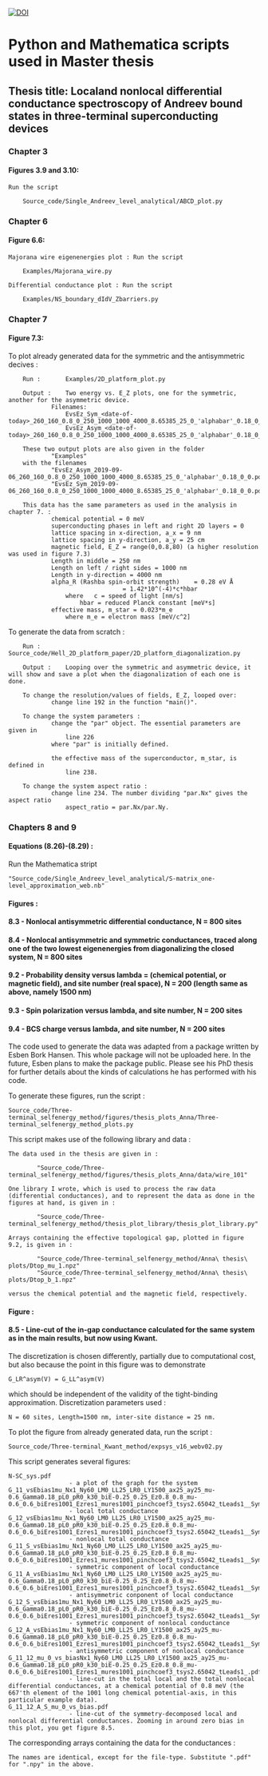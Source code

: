 [![DOI](https://zenodo.org/badge/192598166.svg)](https://zenodo.org/badge/latestdoi/192598166)

# Python and Mathematica scripts used in Master thesis
## Thesis title: Localand nonlocal differential conductance spectroscopy of Andreev bound states in three-terminal superconducting devices 


### Chapter 3
#### Figures 3.9 and 3.10: 
	Run the script 
		
		Source_code/Single_Andreev_level_analytical/ABCD_plot.py



### Chapter 6
#### Figure 6.6:
	Majorana wire eigenenergies plot : Run the script

		Examples/Majorana_wire.py

	Differential conductance plot : Run the script

		Examples/NS_boundary_dIdV_Zbarriers.py	


### Chapter 7
#### Figure 7.3:
To plot already generated data for the symmetric and the antisymmetric decives : 
		
		Run : 		Examples/2D_platform_plot.py
	 	
		Output :	Two energy vs. E_Z plots, one for the symmetric, another for the asymmetric device.
				Filenames:
					EvsEz_Sym_<date-of-today>_260_160_0.8_0_250_1000_1000_4000_8.65385_25_0_'alphabar'_0.18_0_0
					EvsEz_Asym_<date-of-today>_260_160_0.8_0_250_1000_1000_4000_8.65385_25_0_'alphabar'_0.18_0_0
		
		These two output plots are also given in the folder
				"Examples"
		with the filenames
				"EvsEz_Asym_2019-09-06_260_160_0.8_0_250_1000_1000_4000_8.65385_25_0_'alphabar'_0.18_0_0.pdf"
				"EvsEz_Sym_2019-09-06_260_160_0.8_0_250_1000_1000_4000_8.65385_25_0_'alphabar'_0.18_0_0.pdf"
				
		This data has the same parameters as used in the analysis in chapter 7. :
				chemical potential = 0 meV
				superconducting phases in left and right 2D layers = 0
				lattice spacing in x-direction, a_x = 9 nm
				lattice spacing in y-direction, a_y = 25 cm
				magnetic field, E_Z = range(0,0.8,80) (a higher resolution was used in figure 7.3)
				Length in middle = 250 nm
				Length on left / right sides = 1000 nm
				Length in y-direction = 4000 nm
				alpha_R (Rashba spin-orbit strength) 	= 0.28 eV Å
									= 1.42*10^(-4)*c*hbar
					where 	c = speed of light [nm/s]
						hbar = reduced Planck constant [meV*s]
				effective mass, m_star = 0.023*m_e
					where m_e = electron mass [meV/c^2]
		

To generate the data from scratch : 
	
		Run : 		Source_code/Hell_2D_platform_paper/2D_platform_diagonalization.py
		
		Output : 	Looping over the symmetric and asymmetric device, it will show and save a plot when the diagonalization of each one is done.

		To change the resolution/values of fields, E_Z, looped over:
				change line 192 in the function "main()".
		
		To change the system parameters : 
				change the "par" object. The essential parameters are given in
					line 226
				where "par" is initially defined.
				
				the effective mass of the superconductor, m_star, is defined in 
					line 238.

		To change the system aspect ratio : 
				change line 234. The number dividing "par.Nx" gives the aspect ratio
					aspect_ratio = par.Nx/par.Ny.
		
		
			


### Chapters 8 and 9
#### Equations (8.26)-(8.29) :
Run the Mathematica stript
	
	"Source_code/Single_Andreev_level_analytical/S-matrix_one-level_approximation_web.nb"

#### Figures : 
####		8.3 - Nonlocal antisymmetric differential conductance, N = 800 sites
####		8.4 - Nonlocal antisymmetric and symmetric conductances, traced along one of the two lowest eigenenergies from diagonalizing the closed system, N = 800 sites
####		9.2 - Probability density versus lambda = (chemical potential, or magnetic field), and site number (real space), N = 200 (length same as above, namely 1500 nm)
####		9.3 - Spin polarization versus lambda, and site number, N = 200 sites
#### 		9.4 - BCS charge versus lambda, and site number, N = 200 sites

The code used to generate the data was adapted from a package written by Esben Bork Hansen.
This whole package will not be uploaded here. In the future, Esben plans to make the package public.
Please see his PhD thesis for further details about the kinds of calculations he has performed with his code.

To generate these figures, run the script : 

	Source_code/Three-terminal_selfenergy_method/figures/thesis_plots_Anna/Three-terminal_selfenergy_method_plots.py

This script makes use of the following library and data : 
	
	The data used in the thesis are given in : 

			"Source_code/Three-terminal_selfenergy_method/figures/thesis_plots_Anna/data/wire_101"

	One library I wrote, which is used to process the raw data (differential conductances), and to represent the data as done in the figures at hand, is given in : 

			"Source_code/Three-terminal_selfenergy_method/thesis_plot_library/thesis_plot_library.py"

	Arrays containing the effective topological gap, plotted in figure 9.2, is given in :

			"Source_code/Three-terminal_selfenergy_method/Anna\ thesis\ plots/Dtop_mu_1.npz"
			"Source_code/Three-terminal_selfenergy_method/Anna\ thesis\ plots/Dtop_b_1.npz"

	versus the chemical potential and the magnetic field, respectively.



#### Figure : 
####            8.5 - Line-cut of the in-gap conductance calculated for the same system as in the main results, but now using Kwant. 

The discretization is chosen differently, partially due to computational cost, but also because the point in this figure was to demonstrate

	G_LR^asym(V) = G_LL^asym(V)

which should be independent of the validity of the tight-binding approximation.
Discretization parameters used :  

	N = 60 sites, Length=1500 nm, inter-site distance = 25 nm.

To plot the figure from already generated data, run the script :

	Source_code/Three-terminal_Kwant_method/expsys_v16_webv02.py

This script generates several figures:

	N-SC_sys.pdf			 
					 - a plot of the graph for the system
	G_11_vsEbias1mu_Nx1_Ny60_LM0_LL25_LR0_LY1500_ax25_ay25_mu-0.6_Gamma0.18_pL0_pR0_k30_biE-0.25_0.25_Ez0.8_0.8_mu-0.6_0.6_biEres1001_Ezres1_mures1001_pinchcoef3_tsys2.65042_tLeads1__SymLogNorm.pdf
					 - local total conductance
	G_12_vsEbias1mu_Nx1_Ny60_LM0_LL25_LR0_LY1500_ax25_ay25_mu-0.6_Gamma0.18_pL0_pR0_k30_biE-0.25_0.25_Ez0.8_0.8_mu-0.6_0.6_biEres1001_Ezres1_mures1001_pinchcoef3_tsys2.65042_tLeads1__SymLogNorm.pdf
					 - nonlocal total conductance
	G_11_S_vsEbias1mu_Nx1_Ny60_LM0_LL25_LR0_LY1500_ax25_ay25_mu-0.6_Gamma0.18_pL0_pR0_k30_biE-0.25_0.25_Ez0.8_0.8_mu-0.6_0.6_biEres1001_Ezres1_mures1001_pinchcoef3_tsys2.65042_tLeads1__SymLogNorm.pdf
					 - symmetric component of local conductance
	G_11_A_vsEbias1mu_Nx1_Ny60_LM0_LL25_LR0_LY1500_ax25_ay25_mu-0.6_Gamma0.18_pL0_pR0_k30_biE-0.25_0.25_Ez0.8_0.8_mu-0.6_0.6_biEres1001_Ezres1_mures1001_pinchcoef3_tsys2.65042_tLeads1__SymLogNorm.pdf
					 - antisymmetric conponent of local conductance
	G_12_S_vsEbias1mu_Nx1_Ny60_LM0_LL25_LR0_LY1500_ax25_ay25_mu-0.6_Gamma0.18_pL0_pR0_k30_biE-0.25_0.25_Ez0.8_0.8_mu-0.6_0.6_biEres1001_Ezres1_mures1001_pinchcoef3_tsys2.65042_tLeads1__SymLogNorm.pdf
					 - symmetric component of nonlocal conductance
	G_12_A_vsEbias1mu_Nx1_Ny60_LM0_LL25_LR0_LY1500_ax25_ay25_mu-0.6_Gamma0.18_pL0_pR0_k30_biE-0.25_0.25_Ez0.8_0.8_mu-0.6_0.6_biEres1001_Ezres1_mures1001_pinchcoef3_tsys2.65042_tLeads1__SymLogNorm.pdf
					 - antisymmetric component of nonlocal conductance
	G_11_12_mu_0_vs_biasNx1_Ny60_LM0_LL25_LR0_LY1500_ax25_ay25_mu-0.6_Gamma0.18_pL0_pR0_k30_biE-0.25_0.25_Ez0.8_0.8_mu-0.6_0.6_biEres1001_Ezres1_mures1001_pinchcoef3_tsys2.65042_tLeads1_.pdf
					 - line-cut in the total local and the total nonlocal differential conductances, at a chemical potential of 0.8 meV (the 667'th element of the 1001 long chemical potential-axis, in this particular example data). 
	G_11_12_A_S_mu_0_vs_bias.pdf
					 - line-cut of the symmetry-decomposed local and nonlocal differential conductances. Zooming in around zero bias in this plot, you get figure 8.5.


The corresponding arrays containing the data for the conductances :

	The names are identical, except for the file-type. Substitute ".pdf" for ".npy" in the above.

